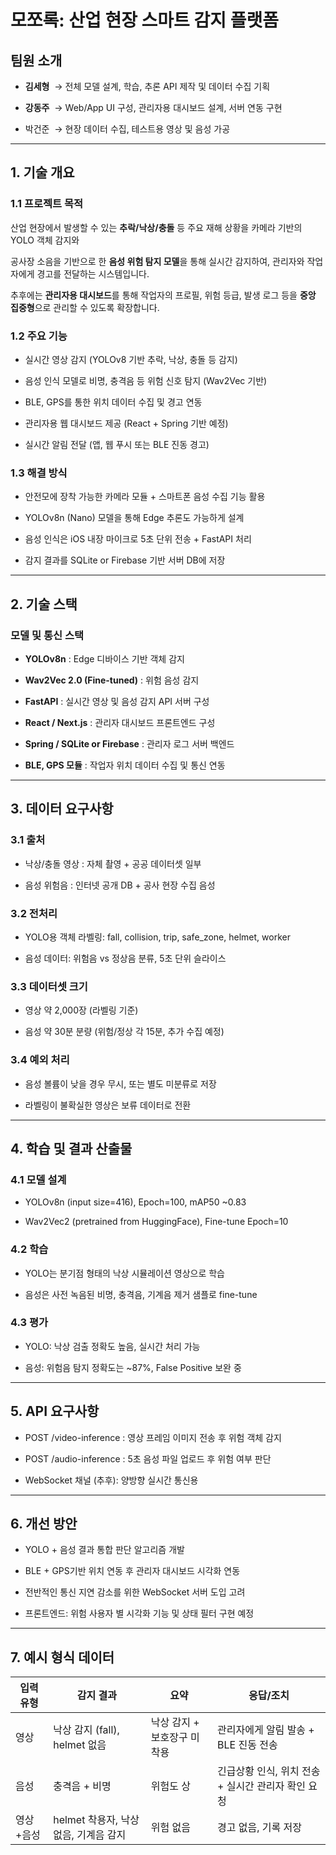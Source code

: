 # **모쪼록: 산업 현장 스마트 감지 플랫폼**

  

## **팀원 소개**

- **김세형**  → 전체 모델 설계, 학습, 추론 API 제작 및 데이터 수집 기획
    
- **강동주**  → Web/App UI 구성, 관리자용 대시보드 설계, 서버 연동 구현
    
- 박건준  → 현장 데이터 수집, 테스트용 영상 및 음성 가공
    

---

## **1. 기술 개요**

  

### **1.1 프로젝트 목적**

  

산업 현장에서 발생할 수 있는 **추락/낙상/충돌** 등 주요 재해 상황을 카메라 기반의 YOLO 객체 감지와

공사장 소음을 기반으로 한 **음성 위험 탐지 모델**을 통해 실시간 감지하여, 관리자와 작업자에게 경고를 전달하는 시스템입니다.

  

추후에는 **관리자용 대시보드**를 통해 작업자의 프로필, 위험 등급, 발생 로그 등을 **중앙 집중형**으로 관리할 수 있도록 확장합니다.

  

### **1.2 주요 기능**

- 실시간 영상 감지 (YOLOv8 기반 추락, 낙상, 충돌 등 감지)
    
- 음성 인식 모델로 비명, 충격음 등 위험 신호 탐지 (Wav2Vec 기반)
    
- BLE, GPS를 통한 위치 데이터 수집 및 경고 연동
    
- 관리자용 웹 대시보드 제공 (React + Spring 기반 예정)
    
- 실시간 알림 전달 (앱, 웹 푸시 또는 BLE 진동 경고)
    

  

### **1.3 해결 방식**

- 안전모에 장착 가능한 카메라 모듈 + 스마트폰 음성 수집 기능 활용
    
- YOLOv8n (Nano) 모델을 통해 Edge 추론도 가능하게 설계
    
- 음성 인식은 iOS 내장 마이크로 5초 단위 전송 + FastAPI 처리
    
- 감지 결과를 SQLite or Firebase 기반 서버 DB에 저장
    

---

## **2. 기술 스택**

  

### **모델 및 통신 스택**

- **YOLOv8n** : Edge 디바이스 기반 객체 감지
    
- **Wav2Vec 2.0 (Fine-tuned)** : 위험 음성 감지
    
- **FastAPI** : 실시간 영상 및 음성 감지 API 서버 구성
    
- **React / Next.js** : 관리자 대시보드 프론트엔드 구성
    
- **Spring / SQLite or Firebase** : 관리자 로그 서버 백엔드
    
- **BLE, GPS 모듈** : 작업자 위치 데이터 수집 및 통신 연동
    

---

## **3. 데이터 요구사항**

  

### **3.1 출처**

- 낙상/충돌 영상 : 자체 촬영 + 공공 데이터셋 일부
    
- 음성 위험음 : 인터넷 공개 DB + 공사 현장 수집 음성
    

  

### **3.2 전처리**

- YOLO용 객체 라벨링: fall, collision, trip, safe_zone, helmet, worker
    
- 음성 데이터: 위험음 vs 정상음 분류, 5초 단위 슬라이스
    

  

### **3.3 데이터셋 크기**

- 영상 약 2,000장 (라벨링 기준)
    
- 음성 약 30분 분량 (위험/정상 각 15분, 추가 수집 예정)
    

  

### **3.4 예외 처리**

- 음성 볼륨이 낮을 경우 무시, 또는 별도 미분류로 저장
    
- 라벨링이 불확실한 영상은 보류 데이터로 전환
    

---

## **4. 학습 및 결과 산출물**

  

### **4.1 모델 설계**

- YOLOv8n (input size=416), Epoch=100, mAP50 ~0.83
    
- Wav2Vec2 (pretrained from HuggingFace), Fine-tune Epoch=10
    

  

### **4.2 학습**

- YOLO는 분기점 형태의 낙상 시뮬레이션 영상으로 학습
    
- 음성은 사전 녹음된 비명, 충격음, 기계음 제거 샘플로 fine-tune
    

  

### **4.3 평가**

- YOLO: 낙상 검출 정확도 높음, 실시간 처리 가능
    
- 음성: 위험음 탐지 정확도는 ~87%, False Positive 보완 중
    

---

## **5. API 요구사항**

- POST /video-inference : 영상 프레임 이미지 전송 후 위험 객체 감지
    
- POST /audio-inference : 5초 음성 파일 업로드 후 위험 여부 판단
    
- WebSocket 채널 (추후): 양방향 실시간 통신용
    

---

## **6. 개선 방안**

- YOLO + 음성 결과 통합 판단 알고리즘 개발
    
- BLE + GPS기반 위치 연동 후 관리자 대시보드 시각화 연동
    
- 전반적인 통신 지연 감소를 위한 WebSocket 서버 도입 고려
    
- 프론트엔드: 위험 사용자 별 시각화 기능 및 상태 필터 구현 예정
    

---

## **7. 예시 형식 데이터**

|**입력 유형**|**감지 결과**|**요약**|**응답/조치**|
|---|---|---|---|
|영상|낙상 감지 (fall), helmet 없음|낙상 감지 + 보호장구 미착용|관리자에게 알림 발송 + BLE 진동 전송|
|음성|충격음 + 비명|위험도 상|긴급상황 인식, 위치 전송 + 실시간 관리자 확인 요청|
|영상+음성|helmet 착용자, 낙상 없음, 기계음 감지|위험 없음|경고 없음, 기록 저장|